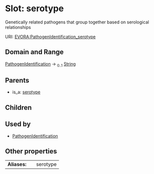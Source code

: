 
# Slot: serotype

Genetically related pathogens that group together based on serological relationships

URI: [EVORA:PathogenIdentification_serotype](https://evora-project.eu/PathogenIdentification_serotype)


## Domain and Range

[PathogenIdentification](PathogenIdentification.md) &#8594;  <sub>0..1</sub> [String](types/String.md)

## Parents

 *  is_a: [serotype](serotype.md)

## Children


## Used by

 * [PathogenIdentification](PathogenIdentification.md)

## Other properties

|  |  |  |
| --- | --- | --- |
| **Aliases:** | | serotype |